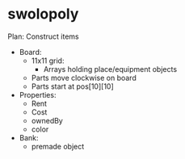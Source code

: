 # swolopoly

Plan:
Construct items

* Board:
	- 11x11 grid:
		- Arrays holding place/equipment objects
	- Parts move clockwise on board
	- Parts start at pos[10][10]
* Properties:
	- Rent
	- Cost
	- ownedBy
	- color
* Bank:
	- premade object